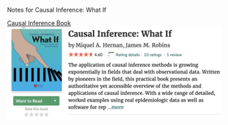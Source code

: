Notes for Causal Inference: What If

[Causal Inference Book](https://www.hsph.harvard.edu/miguel-hernan/causal-inference-book/)
![image](/img/书封面.png)
